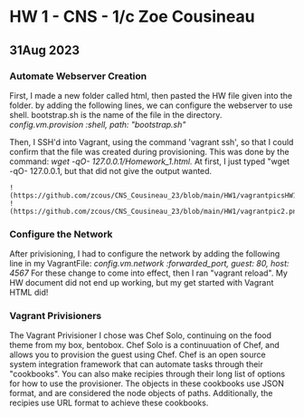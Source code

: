 # HW 1 - CNS - 1/c Zoe Cousineau
## 31Aug 2023

### Automate Webserver Creation
  First, I made a new folder called html, then pasted the HW file given into the folder. by adding the following lines, we can configure the webserver to use shell. 
  bootstrap.sh is the name of the file in the directory. 
    _config.vm.provision :shell, path: "bootstrap.sh"_

  Then, I SSH'd into Vagrant, using the command 'vagrant ssh', so that I could confirm that the file was created during provisioning. This was done by the command:
    _wget -qO- 127.0.0.1/Homework_1.html._ 
    At first, I just typed "wget -qO- 127.0.0.1, but that did not give the output wanted. 

    !(https://github.com/zcous/CNS_Cousineau_23/blob/main/HW1/vagrantpicsHW1.png)
    !(https://github.com/zcous/CNS_Cousineau_23/blob/main/HW1/vagrantpic2.png)

### Configure the Network
  After privisioning, I had to configure the network by adding the following line in my VagrantFile:
    _config.vm.network :forwarded_port, guest: 80, host: 4567_
 For these change to come into effect, then I ran "vagrant reload". My HW document did not end up working, but my get started with Vagrant HTML did!

### Vagrant Privisioners
  The Vagrant Privisioner I chose was Chef Solo, continuing on the food theme from my box, bentobox. Chef Solo is a continuuation of Chef, 
  and allows you to provision the guest using Chef. Chef is an open source system integration framework that can automate tasks through
  their "cookbooks". You can also make recipies through their long list of options for how to use the provisioner. The objects in
  these cookbooks use JSON format, and are considered the node objects of paths. Additionally, the recipies use URL format to achieve 
  these cookbooks. 


  

